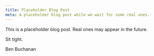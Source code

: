 ```yaml
---
title: Placeholder Blog Post
meta: A placeholder blog post while we wait for some real ones.
---
```


This is a placeholder blog post. Real ones may appear in the future.

Sit tight.

<div class="attrib">
Ben Buchanan
</div>
